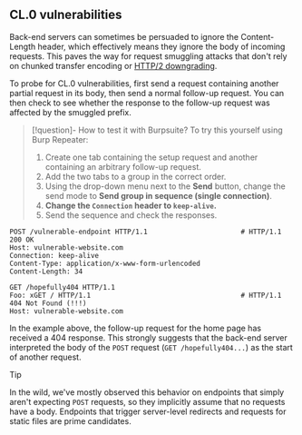 ## CL.0 vulnerabilities

Back-end servers can sometimes be persuaded to ignore the Content-Length header, which effectively means they ignore the body of incoming requests. This paves the way for request smuggling attacks that don't rely on chunked transfer encoding or [HTTP/2 downgrading](HTTP-2%20downgrading.md).

To probe for CL.0 vulnerabilities, first send a request containing another partial request in its body, then send a normal follow-up request. You can then check to see whether the response to the follow-up request was affected by the smuggled prefix.

>[!question]- How to test it with Burpsuite?
>To try this yourself using Burp Repeater:
>1.  Create one tab containing the setup request and another containing an arbitrary follow-up request.
>2.  Add the two tabs to a group in the correct order.
>3.  Using the drop-down menu next to the **Send** button, change the send mode to **Send group in sequence (single connection)**.
>4.  **Change the `Connection` header to `keep-alive`.**
>5.  Send the sequence and check the responses.

```http
POST /vulnerable-endpoint HTTP/1.1                       # HTTP/1.1 200 OK
Host: vulnerable-website.com
Connection: keep-alive
Content-Type: application/x-www-form-urlencoded
Content-Length: 34

GET /hopefully404 HTTP/1.1
Foo: xGET / HTTP/1.1                                     # HTTP/1.1 404 Not Found (!!!)
Host: vulnerable-website.com
```

In the example above, the follow-up request for the home page has received a 404 response. This strongly suggests that the back-end server interpreted the body of the `POST` request (`GET /hopefully404...`) as the start of another request.

>[!tip]
>In the wild, we've mostly observed this behavior on endpoints that simply aren't expecting `POST` requests, so they implicitly assume that no requests have a body. Endpoints that trigger server-level redirects and requests for static files are prime candidates.
